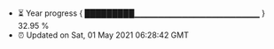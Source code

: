 - ⏳ Year progress { █████████▁▁▁▁▁▁▁▁▁▁▁▁▁▁▁▁▁▁▁▁▁ } 32.95 %
- ⏰ Updated on Sat, 01 May 2021 06:28:42 GMT

